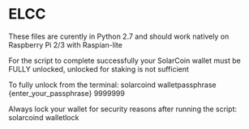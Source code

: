 # ELCC

These files are curently in Python 2.7 and should work natively on Raspberry Pi 2/3 with Raspian-lite

For the script to complete successfully your SolarCoin wallet must be FULLY unlocked, unlocked for staking is not sufficient

  To fully unlock from the terminal: solarcoind walletpassphrase {enter_your_passphrase} 9999999
  
  Always lock your wallet for security reasons after running the script: solarcoind walletlock
